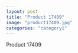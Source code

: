 ```yaml
---
layout: post
title: "Product 17409"
image: "product17409.jpg"
categories: "category1"
---
```

Product 17409
